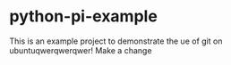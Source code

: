 # python-pi-example
This is an example project to demonstrate the ue of git on ubuntuqwerqwerqwer!
Make a change
